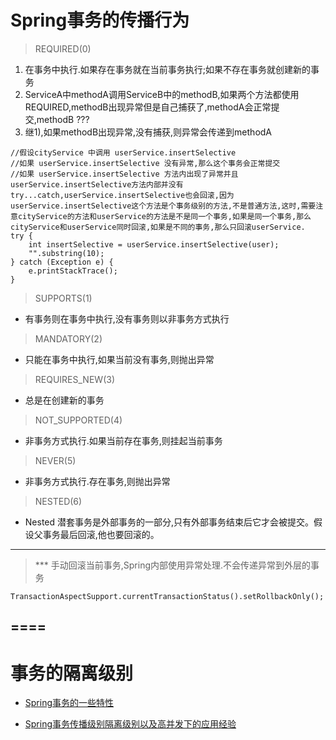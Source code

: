 # Spring事务的传播行为
> REQUIRED(0)
1) 在事务中执行.如果存在事务就在当前事务执行;如果不存在事务就创建新的事务
2) ServiceA中methodA调用ServiceB中的methodB,如果两个方法都使用REQUIRED,methodB出现异常但是自己捕获了,methodA会正常提交,methodB ???
3) 继1),如果methodB出现异常,没有捕获,则异常会传递到methodA

```
//假设cityService 中调用 userService.insertSelective
//如果 userService.insertSelective 没有异常,那么这个事务会正常提交
//如果 userService.insertSelective 方法内出现了异常并且userService.insertSelective方法内部并没有try...catch,userService.insertSelective也会回滚,因为userService.insertSelective这个方法是个事务级别的方法,不是普通方法,这时,需要注意cityService的方法和userService的方法是不是同一个事务,如果是同一个事务,那么cityService和userService同时回滚,如果是不同的事务,那么只回滚userService.
try {
    int insertSelective = userService.insertSelective(user);
    "".substring(10);
} catch (Exception e) {
    e.printStackTrace();
}
```

> SUPPORTS(1)
- 有事务则在事务中执行,没有事务则以非事务方式执行
> MANDATORY(2)
- 只能在事务中执行,如果当前没有事务,则抛出异常 
> REQUIRES_NEW(3)
- 总是在创建新的事务
> NOT_SUPPORTED(4)
- 非事务方式执行.如果当前存在事务,则挂起当前事务
> NEVER(5)
- 非事务方式执行.存在事务,则抛出异常
> NESTED(6)
- Nested 潜套事务是外部事务的一部分,只有外部事务结束后它才会被提交。假设父事务最后回滚,他也要回滚的。

---

> *** 手动回滚当前事务,Spring内部使用异常处理.不会传递异常到外层的事务
```
TransactionAspectSupport.currentTransactionStatus().setRollbackOnly();
``` 

====
 ---
# 事务的隔离级别




- [Spring事务的一些特性](https://www.cnblogs.com/think-in-java/p/7763443.html)

- [Spring事务传播级别隔离级别以及高并发下的应用经验](https://dylanxu.iteye.com/blog/1403038)